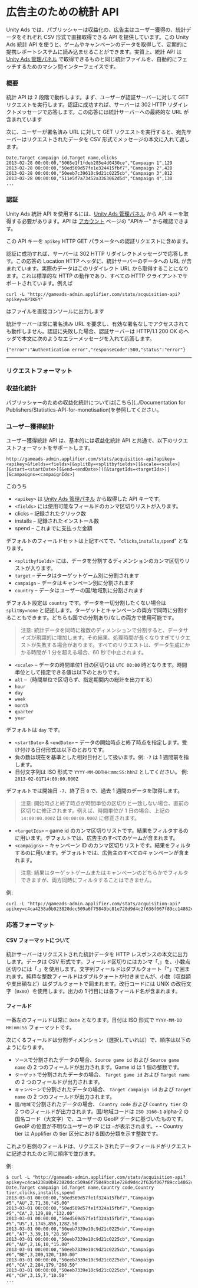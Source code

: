 # 広告主のための統計 API
Unity Ads では、パブリッシャーは収益化の、広告主はユーザー獲得の、統計データをそれぞれ CSV 形式で直接取得できる API を提供しています。この Unity Ads 統計 API を使うと、ゲームやキャンペーンのデータを取得して、定期的に提携レポートシステムに読み込ませることができます。実質上、統計 API は [Unity Ads 管理パネル][1] で取得できるものと同じ統計ファイルを、自動的にフェッチするためのマシン間インターフェイスです。

### 概要
統計 API は 2 段階で動作します。まず、ユーザーが認証サーバーに対して GET リクエストを実行します。認証に成功すれば、サーバーは 302 HTTP リダイレクトメッセージで応答します。この応答には統計サーバーへの最終的な URL が含まれています

次に、ユーザーが署名済み URL に対して GET リクエストを実行すると、宛先サーバーはリクエストされたデータを CSV 形式でメッセージの本文に入れて返します。

```
Date,Target campaign id,Target name,clicks
2013-02-28 00:00:00,"5065e1f1fdeb285e4d0430ce","Campaign 1",129
2013-02-28 00:00:00,"50ed569d57fe1e324415fbf7","Campaign 2",428
2013-02-28 00:00:00,"50eeb7c39610c9d21c0225cb","Campaign 3",812
2013-02-28 00:00:00,"511e5f7a73452a3363062d5d","Campaign 4",130
...
```

### 認証
Unity Ads 統計 API を使用するには、[Unity Ads 管理パネル][1] から API キーを取得する必要があります。API は [アカウント][2] ページの "APIキー" から確認できます。

この API キーを `apikey` HTTP GET パラメータへの認証リクエストに含めます。

認証に成功すれば、サーバーは 302 HTTP リダイレクトメッセージで応答します。この応答の Location HTTP ヘッダに、統計サーバーのデータへの URL が含まれています。実際のデータはこのリダイレクト URL から取得することになります。これは標準的な HTTP の動作であり、すべての HTTP クライアントでサポートされています。例えば

`curl -L "http://gameads-admin.applifier.com/stats/acquisition-api?apikey=APIKEY"` 

はファイルを直接コンソールに出力します

統計サーバーは常に署名済み URL を要求し、有効な署名なしでアクセスされても動作しません。認証に失敗した場合、認証サーバーは HTTP/1.1 200 OK のヘッダで本文に次のようなエラーメッセージを入れて応答します。

```
{"error":"Authentication error","responseCode":500,"status":"error"}
```

---

### リクエストフォーマット

### 収益化統計

パブリッシャーのための収益化統計については[こちら](../Documentation for Publishers/Statistics-API-for-monetisation)を参照してください。



### ユーザー獲得統計
ユーザー獲得統計 API は、基本的には収益化統計 API と共通で、以下のリクエストフォーマットをサポートします。

```
http://gameads-admin.applifier.com/stats/acquisition-api?apikey=<apikey>&fields=<fields>[&splitBy=<splitbyfields>][&scale=<scale>][&start=<startDate>][&end=<endDate>]([&targetIds=<targetIds>]|[&campaigns=<campaignIds>]
```
このうち

- `<apikey>` は [Unity Ads 管理パネル][1] から取得した API キーです。 
- `<fields>` には使用可能なフィールドのカンマ区切りリストが入ります。
 - clicks – 記録されたクリック数
 - installs – 記録されたインストール数
 - spend – これまでに支払った金額
 
デフォルトのフィールドセットは上記すべてで、"`clicks`,`installs`,`spend`" となります。

- `<splitbyfields>` には、データを分割するディメンションのカンマ区切りリストが入ります。
 - `target` – データはターゲットゲーム別に分割されます
 - `campaign` – データはキャンペーン別に分割されます
 - `country` – データはユーザーの国/地域別に分割されます

デフォルト設定は `country` です。データを一切分割したくない場合は `splitBy=none` と記述します。ターゲットとキャンペーンの両方で同時に分割することもできます。どちらも国での分割あり/なしの両方で使用可能です。

> 注意: 統計データを同時に複数のディメンションで分割すると、データサイズが飛躍的に増加します。その結果、処理時間が長くなりすぎてリクエストが失敗する場合があります。すべてのリクエストは、データ生成にかかる時間が 1 分を超える場合、60 秒で中止されます。

- `<scale>` – データの時間単位1 日の区切りは `UTC 00:00` 時となります。時間単位として指定できる値は以下のとおりです。
 - `all` –（時間単位で区切らず、指定期間内の総計を出力する）
 - `hour`
 - `day`
 - `week`
 - `month`
 - `quarter`
 - `year`

デフォルトは `day` です。

- `<startDate>` & `<endDate>` – データの開始時点と終了時点を指定します。受け付ける日付形式は以下のとおりです。
 -  負の数は現在を基準とした相対日付として扱います。例: `-7` は 1 週間前を指します。
 - 日付文字列は ISO 形式で `YYYY-MM-DDTHH:mm:SS:hhhZ` としてください。 例: `2013-02-01T14:00:00.000Z`

デフォルトでは開始日 `-7`、終了日 `0` で、過去 1 週間のデータを取得します。
 
> 注意: 開始時点と終了時点が時間単位の区切りと一致しない場合、直前の区切りに修正されます。例えば、時間単位が 1 日の場合、上記の `14:00:00.000Z` は `00:00:00.000Z` に修正されます。

- `<targetIds>` – game id のカンマ区切りリストです。結果をフィルタするのに用います。デフォルトでは、広告主のすべてのゲームが含まれます。
- `<campaigns>` – キャンペーン ID のカンマ区切りリストです。結果をフィルタするのに用います。デフォルトでは、広告主のすべてのキャンペーンが含まれます。
> 注意: 結果はターゲットゲームまたはキャンペーンのどちらかでフィルタできますが、両方同時にフィルタすることはできません。

例:

```
curl -L "http://gameads-admin.applifier.com/stats/acquisition-api?apikey=c4ca4238a0b923820dcc509a6f75849bc81e728d9d4c2f636f067f89cc14862c&splitBy=campaign,country&fields=views,clicks&start=-31&scale=all&targetIds=8234,7432"
```

### 応答フォーマット
#### CSV フォーマットについて
統計サーバーはリクエストされた統計データを HTTP レスポンスの本文に出力します。データは CSV 形式です。フィールド区切りにはカンマ「,」を、小数点区切りには「.」を使用します。文字列フィールドはダブルクォート「”」で囲まれます。純粋な整数フィールドはダブルクォートが付きませんが、小数（収益額や支出額など）はダブルクォートで囲まれます。改行コードには UNIX の改行文字（`0x0D`）を使用します。出力の 1 行目には各フィールド名が含まれます。

#### フィールド
一番左のフィールドは常に `Date` となります。日付は ISO 形式で `YYYY-MM-DD HH:mm:SS` フォーマットです。

次にくるフィールドは分割ディメンション（選択していれば）で、順序は以下のようになります。

- `ソース`で分割されたデータの場合、`Source game id` および `Source game name` の 2 つのフィールドが出力されます。Game id は 1 個の整数です。
- `ターゲット`で分割されたデータの場合、 `Target game id` および `Target name` の 2 つのフィールドが出力されます。
- `キャンペーン`で分割されたデータの場合、 `Target campaign id` および `Target name` の 2 つのフィールドが出力されます。
- `国/地域`で分割されたデータの場合、 `Country code` および `Country tier` の 2 つのフィールドが出力されます。国/地域コードは `ISO 3166-1` alpha-2 の国名コード（大文字）で、ユーザーの GeoIP データに基づいたものです。GeoIP の位置が不明なユーザーの IP には `–`が表示されます。- - Country tier は Applifier の tier 区分における国の分類を示す整数です。

これより右側のフィールドは、リクエストされたデータフィールドがリクエストに記述されたのと同じ順序で並びます。

例:

```
$ curl -L "http://gameads-admin.applifier.com/stats/acquisition-api?apikey=c4ca4238a0b923820dcc509a6f75849bc81e728d9d4c2f636f067f89cc14862c&splitBy=country,campaign"
Date,Target campaign id,Target name,Country code,Country tier,clicks,installs,spend
2013-03-01 00:00:00,"50ed569d57fe1f324a15fbf7","Campaign #5","AU",2,71,30,"45.00"
2013-03-01 00:00:00,"50ed569d57fe1f324a15fbf7","Campaign #5","CA",2,129,88,"132.00"
2013-03-01 00:00:00,"50ed569d57fe1f324a15fbf7","Campaign #5","US",1,1745,855,1282.50
2013-03-01 00:00:00,"50eeb7339e10c9d21c0225cb","Campaign #6","AT",3,39,19,"28.50"
2013-03-01 00:00:00,"50eeb7339e10c9d21c0225cb","Campaign #6","AU",2,16,10,"15.00"
2013-03-01 00:00:00,"50eeb7339e10c9d21c0225cb","Campaign #6","BE",3,209,120,"180.00"
2013-03-01 00:00:00,"50eeb7339e10c9d21c0225cb","Campaign #6","CA",2,284,179,"268.50"
2013-03-01 00:00:00,"50eeb7339e10c9d21c0225cb","Campaign #6","CH",3,15,7,"10.50"
...

```

[1]: https://unityads.unity3d.com/admin
[2]: https://unityads.unity3d.com/admin/#/account/settings